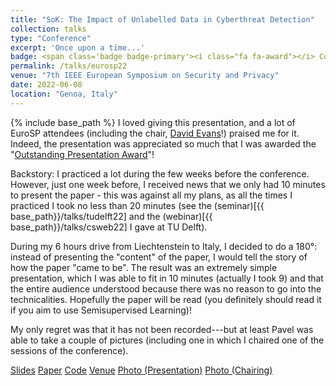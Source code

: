 ```yaml
---
title: "SoK: The Impact of Unlabelled Data in Cyberthreat Detection"
collection: talks
type: "Conference"
excerpt: 'Once upon a time...'
badge: <span class='badge badge-primary'><i class="fa fa-award"></i> Conference</span>
permalink: /talks/eurosp22
venue: "7th IEEE European Symposium on Security and Privacy"
date: 2022-06-08
location: "Genoa, Italy"
---
```

{% include base_path %}
I loved giving this presentation, and a lot of EuroSP attendees (including the chair, [David Evans](https://www.cs.virginia.edu/~evans/)!) praised me for it. Indeed, the presentation was appreciated so much that I was awarded the "[Outstanding Presentation Award](https://www.ieee-security.org/TC/EuroSP2022/accepted_and_awards.html)"!

Backstory: I practiced a lot during the few weeks before the conference. However, just one week before, I received news that we only had 10 minutes to present the paper - this was against all my plans, as all the times I practiced I took no less than 20 minutes (see the (seminar)[{{ base_path}}/talks/tudelft22] and the (webinar)[{{ base_path}}/talks/csweb22] I gave at TU Delft).

During my 6 hours drive from Liechtenstein to Italy, I decided to do a 180°: instead of presenting the "content" of the paper, I would tell the story of how the paper "came to be". The result was an extremely simple presentation, which I was able to fit in 10 minutes (actually I took 9) and that the entire audience understood because there was no reason to go into the technicalities. Hopefully the paper will be read (you definitely should read it if you aim to use Semisupervised Learning)!

My only regret was that it has not been recorded---but at least Pavel was able to take a couple of pictures (including one in which I chaired one of the sessions of the conference). 

<a class="btn btn-outline-primary my-1 mr-1 btn-sm" href="{{ base_path }}/files/papers/eurosp22/eurosp22_slides.pdf" target="_blank" rel="noopener">Slides</a> 
<a class="btn btn-outline-primary my-1 mr-1 btn-sm" href="{{ base_path }}/publications/eurosp22" target="_blank" rel="noopener">Paper</a> 
<a class="btn btn-outline-primary my-1 mr-1 btn-sm" href="https://github.com/hihey54/CEF-SsL" target="_blank" rel="noopener">Code</a> 
<a class="btn btn-outline-primary my-1 mr-1 btn-sm" href="https://www.ieee-security.org/TC/EuroSP2022/program_compact.html" target="_blank" rel="noopener">Venue</a>
<a class="btn btn-outline-primary my-1 mr-1 btn-sm" href="{{ base_path }}/files/talks/images/eurosp22_presentation.jpg" target="_blank" rel="noopener">Photo (Presentation)</a>
<a class="btn btn-outline-primary my-1 mr-1 btn-sm" href="{{ base_path }}/files/talks/images/eurosp22_chair.jpg" target="_blank" rel="noopener">Photo (Chairing)</a>